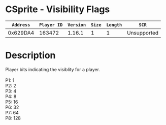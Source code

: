 # CSprite - Visibility Flags

| `Address` | `Player ID` | `Version` | `Size` | `Length` | `SCR` |
| ---------- | ----------- | --------- | ------ | -------- | ---- |
| 0x629DA4 | 163472 | 1.16.1 | 1 | 1 | Unsupported |

# Description

Player bits indicating the visiblity for a player.<br><br>P1: 1<br>P2: 2<br>P3: 4<br>P4: 8<br>P5: 16<br>P6: 32<br>P7: 64<br>P8: 128